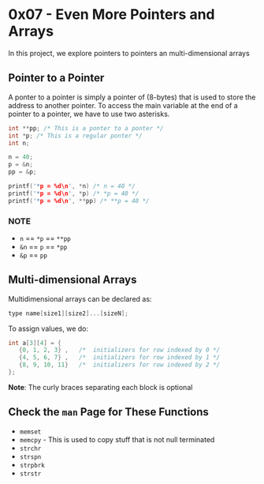 # 0x07 - Even More Pointers and Arrays
In this project, we explore pointers to pointers an multi-dimensional arrays

## Pointer to a Pointer
A ponter to a pointer is simply a pointer of (8-bytes) that is used to store the address to another pointer. To access the main variable at the end of a pointer to a pointer, we have to use two asterisks.

```c
int **pp; /* This is a ponter to a ponter */
int *p; /* This is a regular ponter */
int n;

n = 40;
p = &n;
pp = &p;

printf('*p = %d\n', *n) /* n = 40 */
printf('*p = %d\n', *p) /* *p = 40 */
printf('*p = %d\n', **pp) /* **p = 40 */
```

### NOTE
* `n` == `*p` == `**pp`
* `&n` == `p` == `*pp`
* `&p` == `pp`

## Multi-dimensional Arrays
Multidimensional arrays can be declared as:
```c
type name[size1][size2]...[sizeN];
```
To assign values, we do:
```c
int a[3][4] = {  
   {0, 1, 2, 3} ,   /*  initializers for row indexed by 0 */
   {4, 5, 6, 7} ,   /*  initializers for row indexed by 1 */
   {8, 9, 10, 11}   /*  initializers for row indexed by 2 */
};
```
**Note**: The curly braces separating each block is optional

## Check the `man` Page for These Functions
* `memset`
* `memcpy` - This is used to copy stuff that is not null terminated
* `strchr`
* `strspn`
* `strpbrk`
* `strstr`
